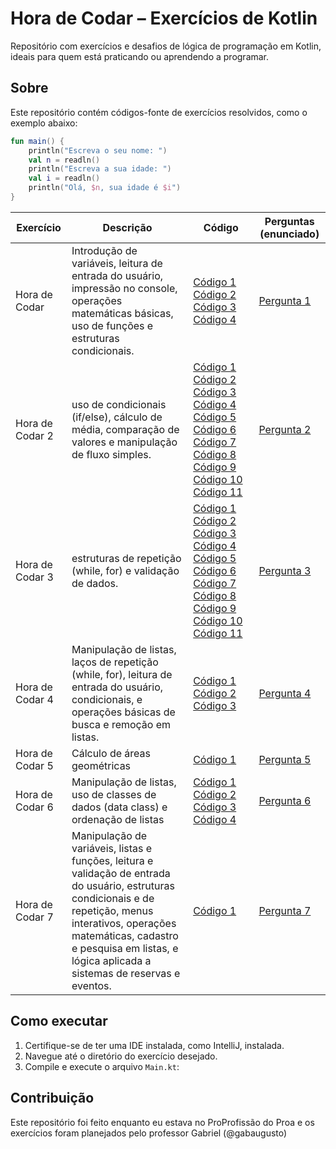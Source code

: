 # Hora de Codar – Exercícios de Kotlin

Repositório com exercícios e desafios de lógica de programação em Kotlin, ideais para quem está praticando ou aprendendo a programar.

## Sobre

Este repositório contém códigos-fonte de exercícios resolvidos, como o exemplo abaixo:

```kotlin
fun main() {
    println("Escreva o seu nome: ")
    val n = readln()
    println("Escreva a sua idade: ")
    val i = readln()
    println("Olá, $n, sua idade é $i")
}
```

| Exercício                | Descrição                                         | Código                                                                                                    | Perguntas (enunciado)         |
|--------------------------|---------------------------------------------------|-----------------------------------------------------------------------------------------------------------|-------------------------------|
| Hora de Codar | Introdução de variáveis, leitura de entrada do usuário, impressão no console, operações matemáticas básicas, uso de funções e estruturas condicionais.               | [Código 1](Hora%20de%20Codar/Hora%20de%20Codar%20-%20codigo%201/src/Main.kt) [Código 2](Hora%20de%20Codar/Hora%20de%20Codar%20-%20codigo%202/src/Main.kt) [Código 3](Hora%20de%20Codar/Hora%20de%20Codar%20-%20codigo%203/src/Main.kt) [Código 4](Hora%20de%20Codar/Hora%20de%20Codar%20-%20codigo%204/src/Main.kt)                              | [Pergunta 1](/perguntas/perguntas-1.md)               |
| Hora de Codar 2 |  uso de condicionais (if/else), cálculo de média, comparação de valores e manipulação de fluxo simples.     | [Código 1](Hora%20de%20Codar%202/Hora%20de%20codar%202%20-%20A%20vinganca%20do%20coder/src/Main.kt)  [Código 2](Hora%20de%20Codar%202/Hora%20de%20Codar%202%20-%20codigo%202/src/Main.kt) [Código 3](Hora%20de%20Codar%202/Hora%20de%20Codar%202%20-%20codigo%203/src/Main.kt) [Código 4](Hora%20de%20Codar%202/Hora%20de%20codar%202%20-%20codigo%204/src/Main.kt) [Código 5](Hora%20de%20Codar%202/Hora%20de%20codar%202%20-%20codigo%205/src/Main.kt) [Código 6](Hora%20de%20Codar%202/Hora%20de%20Codar%202%20-%20codigo%206/src/Main.kt) [Código 7](Hora%20de%20Codar%202/Hora%20de%20codar%202%20-%20codigo%207/src/Main.kt) [Código 8](Hora%20de%20Codar%202/Hora%20de%20Codar%202%20-%20codigo%208/src/Main.kt) [Código 9](Hora%20de%20Codar%202/Hora%20de%20Codar%202%20-%20codigo%209/src/Main.kt) [Código 10](Hora%20de%20Codar%202/Hora%20de%20Codar%202%20-%20codigo%2010/src/Main.kt) [Código 11](Hora%20de%20Codar%202/Hora%20de%20Codar%202%20-%20codigo%2011/src/Main.kt)                            | [Pergunta 2](/perguntas/perguntas-2.md)               |
| Hora de Codar 3 |   estruturas de repetição (while, for) e  validação de dados.  | [Código 1](Hora%20de%20Codar%203/Hora%20de%20Codar%203%20-%20De%20volta%20ao%20codigo/src/Main.kt)  [Código 2](Hora%20de%20Codar%203/Hora%20de%20Codar%203%20-%20codigo%202/src/Main.kt) [Código 3](Hora%20de%20Codar%203/Hora%20de%20Codar%203%20-%20codigo%203/src/Main.kt)  [Código 4](Hora%20de%20Codar%203/Hora%20de%20Codar%203%20-%20codigo%204/src/Main.kt) [Código 5](Hora%20de%20Codar%203/Hora%20de%20Codar%203%20-%20codigo%205/src/Main.kt) [Código 6](Hora%20de%20Codar%203/Hora%20de%20Codar%203%20-%20codigo%206/src/Main.kt) [Código 7](Hora%20de%20Codar%203/Hora%20de%20Codar%203%20-%20codigo%207/src/Main.kt) [Código 8](Hora%20de%20Codar%203/Hora%20de%20Codar%203%20-%20codigo%208/src/Main.kt) [Código 9](Hora%20de%20Codar%203/Hora%20de%20Codar%203%20-%20codigo%209/src/Main.kt) [Código 10](Hora%20de%20Codar%203/Hora%20de%20Codar%203%20-%20codigo%2010/src/Main.kt) [Código 11](Hora%20de%20Codar%203/Hora%20de%20Codar%203%20-%20codigo%2011/src/Main.kt)                               | [Pergunta 3](/perguntas/perguntas-3.md)               |
| Hora de Codar 4 |  Manipulação de listas, laços de repetição (while, for), leitura de entrada do usuário, condicionais, e operações básicas de busca e remoção em listas.                 | [Código 1](Hora%20de%20Codar%204/Hora%20de%20Codar%204%20-%20codigo%201/src/Main.kt)  [Código 2](Hora%20de%20Codar%204/Hora%20de%20Codar%204%20-%20codigo%202/src/Main.kt) [Código 3](Hora%20de%20Codar%204/Hora%20de%20Codar%204%20-%20codigo%203/src/Main.kt)                              | [Pergunta 4](/perguntas/perguntas-4.md)               |
| Hora de Codar 5 |  Cálculo de áreas geométricas                   | [Código 1](Hora%20de%20Codar/Hora%20de%20Codar%20-%20codigo%202/src/Main.kt)                              | [Pergunta 5](/perguntas/perguntas-5.md)               |
| Hora de Codar 6 | Manipulação de listas, uso de classes de dados (data class) e  ordenação de listas         | [Código 1](Hora%20de%20Codar%206/Hora%20de%20Codar%206%20-%20Agenda/src/Main.kt)   [Código 2](Hora%20de%20Codar%206/Hora%20de%20Codar%206%20-%20Funcionarios/src/Main.kt) [Código 3](Hora%20de%20Codar%206/Hora%20de%20Codar%206%20-%20Nome%20e%20Altura/src/Main.kt) [Código 4](Hora%20de%20Codar%206/Hora%20de%20Codar%206%20-%20Qual%20e%20a%20nota/src/Main.kt)                         | [Pergunta 6](/perguntas/perguntas-6.md)               |
| Hora de Codar 7 |  Manipulação de variáveis, listas e funções, leitura e validação de entrada do usuário, estruturas condicionais e de repetição, menus interativos, operações matemáticas, cadastro e pesquisa em listas, e lógica aplicada a sistemas de reservas e eventos.                   | [Código 1](Hora%20de%20Codar%207/Hora%20de%20Codar%207%20-%20Um%20final%20em%20terabithia/src/Main.kt)                              | [Pergunta 7](/perguntas/perguntas-7.md)               |

## Como executar

1. Certifique-se de ter uma IDE instalada, como IntelliJ, instalada.
2. Navegue até o diretório do exercício desejado.
3. Compile e execute o arquivo `Main.kt`:

## Contribuição

Este repositório foi feito enquanto eu estava no ProProfissão do Proa e os exercícios foram planejados pelo professor Gabriel (@gabaugusto)
